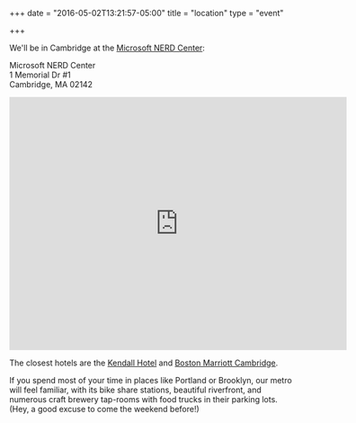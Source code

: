 +++
date = "2016-05-02T13:21:57-05:00"
title = "location"
type = "event"

+++

<p>We'll be in Cambridge at the <a href="http://microsoftnewengland.com/">Microsoft NERD Center</a>:</p>

<p>Microsoft NERD Center<br/>
1 Memorial Dr #1<br/>
Cambridge, MA 02142</p>

<p><iframe src="https://www.google.com/maps/embed?pb=!1m14!1m8!1m3!1d2948.1183963080443!2d-71.08130899999999!3d42.361316!3m2!1i1024!2i768!4f13.1!3m3!1m2!1s0x89e370a423d61825%3A0x58516248462c99eb!2sMicrosoft+New+England+Research+and+Development+Center!5e0!3m2!1sen!2sus!4v1398386920573" width="600" height="450" frameborder="0" style="border:0"></iframe>
<p>The closest hotels are the <a href="http://kendallhotel.com/">Kendall Hotel</a> and <a href="http://www.marriott.com/hotels/travel/boscb-boston-marriott-cambridge/">Boston Marriott Cambridge</a>.</p>

<p>If you spend most of your time in places like Portland or Brooklyn, our metro will feel familiar,
with its bike share stations, beautiful riverfront, and numerous craft brewery tap-rooms with food
trucks in their parking lots. (Hey, a good excuse to come the weekend before!)</p>

